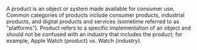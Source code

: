 A product is an object or system made available for consumer use.  Common categories of products include consumer products, industrial products, and digital products and services (sometime referred to as “platforms”).  Product refers to a specific implementation of an object and should not be confused with an industry that includes the product; for example, Apple Watch (product) vs. Watch (industry).
